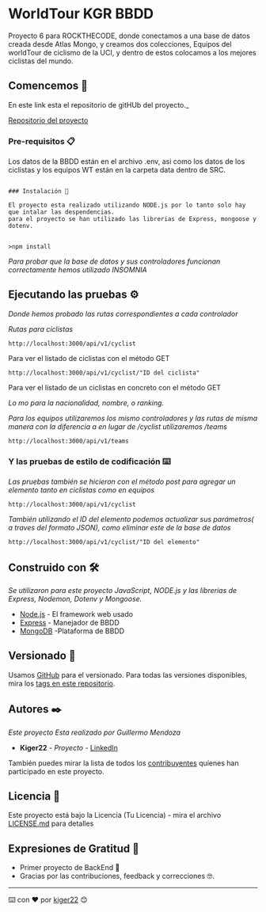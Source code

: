 # WorldTour KGR BBDD 

Proyecto 6 para ROCKTHECODE, donde conectamos a una base de datos creada desde Atlas Mongo, y creamos dos colecciones, Equipos del worldTour de ciclismo de la UCI, y dentro de estos colocamos a los mejores ciclistas del mundo.

## Comencemos 🚀

En este link esta el repositorio de gitHUb del proyecto._

[Repositorio del proyecto](https://github.com/Kiger22/WorldTourBBDD)


### Pre-requisitos 📋

Los datos de la BBDD están en el archivo .env, asi como los datos de los ciclistas y los equipos WT están en la carpeta data dentro de SRC.
```

### Instalación 🔧

El proyecto esta realizado utilizando NODE.js por lo tanto solo hay que intalar las despendencias.
para el proyecto se han utilizado las librerias de Express, mongoose y dotenv.


>npm install

```


_Para probar que la base de datos y sus controladores funcionan correctamente hemos utilizado INSOMNIA_

## Ejecutando las pruebas ⚙️

_Donde hemos probado las rutas correspondientes a cada controlador_

_Rutas para ciclistas_

```
http://localhost:3000/api/v1/cyclist
```
Para ver el listado de ciclistas con el método GET 

```
http://localhost:3000/api/v1/cyclist/"ID del ciclista"
```

Para ver el listado de un  ciclistas en concreto con el método GET 

_Lo mo para la nacionalidad, nombre, o ranking._

_Para los equipos utilizaremos los mismo controladores y las rutas de misma manera con la diferencia a en lugar de /cyclist utilizaremos /teams_

```
http://localhost:3000/api/v1/teams
```

### Y las pruebas de estilo de codificación ⌨️

_Las pruebas también se hicieron con el método post para agregar un elemento tanto en ciclistas como en equipos_

```
http://localhost:3000/api/v1/cyclist
```
_También utilizando el ID del elemento podemos actualizar sus parámetros( a traves del formato JSON), como eliminar este de la base de datos_

```
http://localhost:3000/api/v1/cyclist/"ID del elemento"
```

## Construido con 🛠️

_Se utilizaron para este proyecto JavaScript, NODE.js y las librerias de Express, Nodemon, Dotenv y Mongoose._

* [Node.js](https://nodejs.org/en) - El framework web usado
* [Express](https://expressjs.com/es/) - Manejador de BBDD
* [MongoDB](https://www.mongodb.com/es) -Plataforma de BBDD



## Versionado 📌

Usamos [GitHub](https://github.com/) para el versionado. Para todas las versiones disponibles, mira los [tags en este repositorio](https://github.com/Kiger22/WorldTourBBDD).

## Autores ✒️

_Este proyecto Esta realizado por Guillermo Mendoza_

* **Kiger22** - *Proyecto* - [LinkedIn](www.linkedin.com/in/guillermo-mendoza-costa-46a87744)


También puedes mirar la lista de todos los [contribuyentes](https://github.com/your/project/contributors) quíenes han participado en este proyecto. 

## Licencia 📄

Este proyecto está bajo la Licencia (Tu Licencia) - mira el archivo [LICENSE.md](LICENSE.md) para detalles

## Expresiones de Gratitud 🎁

* Primer proyecto de BackEnd 📢 
* Gracias por las contribuciones, feedback y correcciones 🤓.


---
⌨️ con ❤️ por [kiger22](https://github.com/Kiger22) 😊

